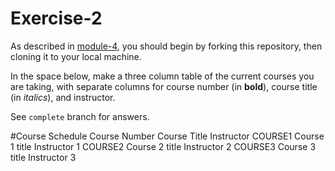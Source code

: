 # Exercise-2

As described in [module-4](https://github.com/INFO-201/m4-git-intro), you should begin by forking this repository, then cloning it to your local machine.

In the space below, make a three column table of the current courses you are taking, with separate columns for course number (in **bold**), course title (in _italics_), and instructor.

See `complete` branch for answers.


#Course Schedule
Course Number	Course Title	Instructor
COURSE1	Course 1 title	Instructor 1
COURSE2	Course 2 title	Instructor 2
COURSE3	Course 3 title	Instructor 3
